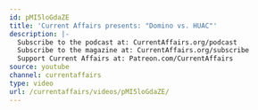 ```yaml
---
id: pMI5loGdaZE
title: 'Current Affairs presents: "Domino vs. HUAC"'
description: |-
  Subscribe to the podcast at: CurrentAffairs.org/podcast
  Subscribe to the magazine at: CurrentAffairs.org/subscribe
  Support Current Affairs at: Patreon.com/CurrentAffairs
source: youtube
channel: currentaffairs
type: video
url: /currentaffairs/videos/pMI5loGdaZE/
---
```

